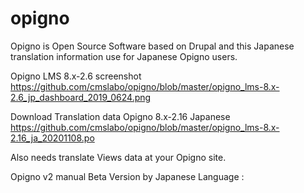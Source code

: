 # opigno
Opigno is Open Source Software based on Drupal and this Japanese translation information use for Japanese Opigno users.

Opigno LMS 8.x-2.6  screenshot 
https://github.com/cmslabo/opigno/blob/master/opigno_lms-8.x-2.6_jp_dashboard_2019_0624.png

Download Translation data
  Opigno 8.x-2.16 Japanese https://github.com/cmslabo/opigno/blob/master/opigno_lms-8.x-2.16_ja_20201108.po

Also needs translate Views data at your Opigno site.

Opigno v2 manual Beta Version by Japanese Language :  

